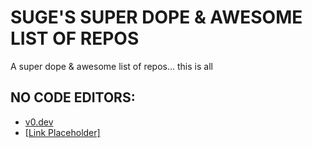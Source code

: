 # SUGE'S SUPER DOPE & AWESOME LIST OF REPOS
A super dope & awesome list of repos... this is all

## NO CODE EDITORS:
- <a href="https://v0.dev/" target="_blank">v0.dev</a>
- <a href="https://" target="_blank">[Link Placeholder]</a>
